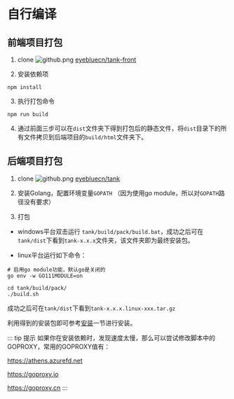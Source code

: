 # 自行编译

## 前端项目打包
1. clone  ![](/github.png "github.png") [eyebluecn/tank-front](https://github.com/eyebluecn/tank-front)

2. 安装依赖项
```
npm install
```
3. 执行打包命令
```
npm run build
```
4. 通过前面三步可以在`dist`文件夹下得到打包后的静态文件，将`dist`目录下的所有文件拷贝到后端项目的`build/html`文件夹下。

## 后端项目打包

1. clone ![](/github.png "github.png") [eyebluecn/tank](https://github.com/eyebluecn/tank)

2. 安装Golang，配置环境变量`GOPATH` （因为使用go module，所以对`GOPATH`路径没有要求）

3. 打包

- windows平台双击运行 `tank/build/pack/build.bat`，成功之后可在`tank/dist`下看到`tank-x.x.x`文件夹，该文件夹即为最终安装包。

- linux平台运行如下命令：
```
# 启用go module功能，默认go是关闭的
go env -w GO111MODULE=on

cd tank/build/pack/
./build.sh
```
成功之后可在`tank/dist`下看到`tank-x.x.x.linux-xxx.tar.gz`

利用得到的安装包即可参考[安装](install.md)一节进行安装。

::: tip 提示
如果你在安装依赖时，发现速度太慢，那么可以尝试修改脚本中的GOPROXY，常用的GOPROXY值有：

https://athens.azurefd.net

https://goproxy.io

https://goproxy.cn
:::
